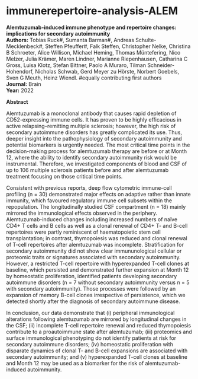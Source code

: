 # immunerepertoire-analysis-ALEM

<b>Alemtuzumab-induced immune phenotype and repertoire changes: implications for secondary autoimmunity</b> <br>
<b>Authors:</b> Tobias Ruck#, Sumanta Barman#, Andreas Schulte-Mecklenbeck#, Steffen Pfeuffer#, Falk Steffen, Christopher Nelke, Christina B Schroeter, Alice Willison, Michael Heming, Thomas Müntefering, Nico Melzer, Julia Krämer, Maren Lindner, Marianne Riepenhausen, Catharina C Gross, Luisa Klotz, Stefan Bittner, Paolo A Muraro, Tilman Schneider-Hohendorf, Nicholas Schwab, Gerd Meyer zu Hörste, Norbert Goebels, Sven G Meuth, Heinz Wiendl. #equally contributing first authors <br>
<b>Journal:</b> Brain <br>
<b>Year:</b> 2022


<b>Abstract</b>

Alemtuzumab is a monoclonal antibody that causes rapid depletion of CD52-expressing immune cells. It has proven to be highly efficacious in active relapsing–remitting multiple sclerosis; however, the high risk of secondary autoimmune disorders has greatly complicated its use. Thus, deeper insight into the pathophysiology of secondary autoimmunity and potential biomarkers is urgently needed. The most critical time points in the decision-making process for alemtuzumab therapy are before or at Month 12, where the ability to identify secondary autoimmunity risk would be instrumental. Therefore, we investigated components of blood and CSF of up to 106 multiple sclerosis patients before and after alemtuzumab treatment focusing on those critical time points.

Consistent with previous reports, deep flow cytometric immune-cell profiling (n = 30) demonstrated major effects on adaptive rather than innate immunity, which favoured regulatory immune cell subsets within the repopulation. The longitudinally studied CSF compartment (n = 18) mainly mirrored the immunological effects observed in the periphery. Alemtuzumab-induced changes including increased numbers of naïve CD4+ T cells and B cells as well as a clonal renewal of CD4+ T- and B-cell repertoires were partly reminiscent of haematopoietic stem cell transplantation; in contrast, thymopoiesis was reduced and clonal renewal of T-cell repertoires after alemtuzumab was incomplete. Stratification for secondary autoimmunity did not show clear immununological cellular or proteomic traits or signatures associated with secondary autoimmunity. However, a restricted T-cell repertoire with hyperexpanded T-cell clones at baseline, which persisted and demonstrated further expansion at Month 12 by homeostatic proliferation, identified patients developing secondary autoimmune disorders (n = 7 without secondary autoimmunity versus n = 5 with secondary autoimmunity). Those processes were followed by an expansion of memory B-cell clones irrespective of persistence, which we detected shortly after the diagnosis of secondary autoimmune disease.

In conclusion, our data demonstrate that (i) peripheral immunological alterations following alemtuzumab are mirrored by longitudinal changes in the CSF; (ii) incomplete T-cell repertoire renewal and reduced thymopoiesis contribute to a proautoimmune state after alemtuzumab; (iii) proteomics and surface immunological phenotyping do not identify patients at risk for secondary autoimmune disorders; (iv) homeostatic proliferation with disparate dynamics of clonal T- and B-cell expansions are associated with secondary autoimmunity; and (v) hyperexpanded T-cell clones at baseline and Month 12 may be used as a biomarker for the risk of alemtuzumab-induced autoimmunity.
